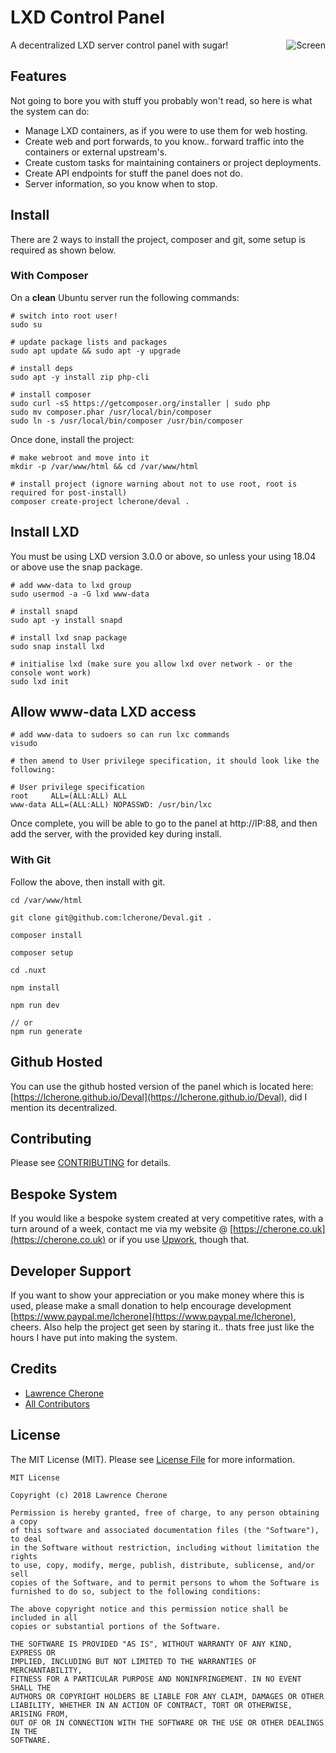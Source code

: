 # LXD Control Panel

<img src="https://i.imgur.com/gHhwGG4.png" alt="Screen" title="Screen" align="right" />

A decentralized LXD server control panel with sugar!

## Features

Not going to bore you with stuff you probably won't read, so here is what the system can do:

 - Manage LXD containers, as if you were to use them for web hosting.
 - Create web and port forwards, to you know.. forward traffic into the containers or external upstream's.
 - Create custom tasks for maintaining containers or project deployments.
 - Create API endpoints for stuff the panel does not do.
 - Server information, so you know when to stop.

## Install

There are 2 ways to install the project, composer and git, some setup is required as shown below.

### With Composer

On a **clean** Ubuntu server run the following commands:

```
# switch into root user!
sudo su

# update package lists and packages
sudo apt update && sudo apt -y upgrade

# install deps
sudo apt -y install zip php-cli

# install composer
sudo curl -sS https://getcomposer.org/installer | sudo php
sudo mv composer.phar /usr/local/bin/composer
sudo ln -s /usr/local/bin/composer /usr/bin/composer
```

Once done, install the project:

```
# make webroot and move into it
mkdir -p /var/www/html && cd /var/www/html

# install project (ignore warning about not to use root, root is required for post-install)
composer create-project lcherone/deval .
```

## Install LXD

You must be using LXD version 3.0.0 or above, so unless your using 18.04 or above use the snap package.

```
# add www-data to lxd group
sudo usermod -a -G lxd www-data

# install snapd
sudo apt -y install snapd

# install lxd snap package
sudo snap install lxd

# initialise lxd (make sure you allow lxd over network - or the console wont work)
sudo lxd init
```

## Allow www-data LXD access

```
# add www-data to sudoers so can run lxc commands
visudo

# then amend to User privilege specification, it should look like the following:

# User privilege specification
root     ALL=(ALL:ALL) ALL
www-data ALL=(ALL:ALL) NOPASSWD: /usr/bin/lxc
```

Once complete, you will be able to go to the panel at http://IP:88, and then add the server, with the provided key during install.


### With Git

Follow the above, then install with git.

```
cd /var/www/html

git clone git@github.com:lcherone/Deval.git .

composer install

composer setup

cd .nuxt

npm install

npm run dev

// or
npm run generate
```

## Github Hosted

You can use the github hosted version of the panel which is located here: [https://lcherone.github.io/Deval](https://lcherone.github.io/Deval), did I mention its decentralized.

## Contributing

Please see [CONTRIBUTING](https://github.com/lcherone/Deval/blob/master/CONTRIBUTING.md) for details.

## Bespoke System

If you would like a bespoke system created at very competitive rates, with a turn around of a week, contact me via my website @ [https://cherone.co.uk](https://cherone.co.uk) or if you use [Upwork](https://www.upwork.com/o/profiles/users/~01ff0ec055a5895e8f/), though that.

## Developer Support

If you want to show your appreciation or you make money where this is used, please make a small donation to help encourage development [https://www.paypal.me/lcherone](https://www.paypal.me/lcherone), cheers. Also help the project get seen by staring it.. thats free just like the hours I have put into making the system.

## Credits

- [Lawrence Cherone](https://github.com/lcherone)
- [All Contributors](https://github.com/lcherone/Deval/graphs/contributors)

## License

The MIT License (MIT). Please see [License File](https://github.com/lcherone/Deval/blob/master/LICENSE) for more information.

```
MIT License

Copyright (c) 2018 Lawrence Cherone

Permission is hereby granted, free of charge, to any person obtaining a copy
of this software and associated documentation files (the "Software"), to deal
in the Software without restriction, including without limitation the rights
to use, copy, modify, merge, publish, distribute, sublicense, and/or sell
copies of the Software, and to permit persons to whom the Software is
furnished to do so, subject to the following conditions:

The above copyright notice and this permission notice shall be included in all
copies or substantial portions of the Software.

THE SOFTWARE IS PROVIDED "AS IS", WITHOUT WARRANTY OF ANY KIND, EXPRESS OR
IMPLIED, INCLUDING BUT NOT LIMITED TO THE WARRANTIES OF MERCHANTABILITY,
FITNESS FOR A PARTICULAR PURPOSE AND NONINFRINGEMENT. IN NO EVENT SHALL THE
AUTHORS OR COPYRIGHT HOLDERS BE LIABLE FOR ANY CLAIM, DAMAGES OR OTHER
LIABILITY, WHETHER IN AN ACTION OF CONTRACT, TORT OR OTHERWISE, ARISING FROM,
OUT OF OR IN CONNECTION WITH THE SOFTWARE OR THE USE OR OTHER DEALINGS IN THE
SOFTWARE.
```